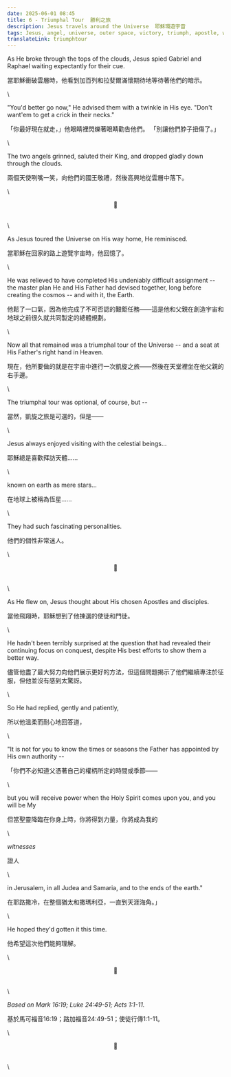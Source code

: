 ```yaml
---
date: 2025-06-01 08:45
title: 6 - Triumphal Tour  勝利之旅
description: Jesus travels around the Universe  耶穌環遊宇宙
tags: Jesus, angel, universe, outer space, victory, triumph, apostle, witness
translateLink: triumphtour
---
```


As He broke through the tops of the clouds, Jesus spied Gabriel and Raphael waiting expectantly for their cue.

當耶穌衝破雲層時，他看到加百列和拉斐爾滿懷期待地等待著他們的暗示。

\

"You'd better go now," He advised them with a twinkle in His eye. "Don't want'em to get a crick in their necks."

「你最好現在就走，」他眼睛裡閃爍著眼睛勸告他們。 「別讓他們脖子扭傷了。」

\

The two angels grinned, saluted their King, and dropped gladly down through the clouds.

兩個天使咧嘴一笑，向他們的國王敬禮，然後高興地從雲層中落下。

\

<center>💠</center>

\
\

As Jesus toured the Universe on His way home, He reminisced. 

當耶穌在回家的路上遊覽宇宙時，他回憶了。

\

He was relieved to have completed His undeniably difficult assignment -- the master plan He and His Father had devised together, long before creating the cosmos -- and with it, the Earth. 

他鬆了一口氣，因為他完成了不可否認的艱鉅任務——這是他和父親在創造宇宙和地球之前很久就共同製定的總體規劃。

\

Now all that remained was a triumphal tour of the Universe -- and a seat at His Father's right hand in Heaven. 

現在，他所要做的就是在宇宙中進行一次凱旋之旅——然後在天堂裡坐在他父親的右手邊。

\

The triumphal tour was optional, of course, but --

當然，凱旋之旅是可選的，但是——

\

Jesus always enjoyed visiting with the celestial beings...

耶穌總是喜歡拜訪天體......

\

known on earth as mere stars...

在地球上被稱為恆星......

\

They had such fascinating personalities.

他們的個性非常迷人。

\

<center>💠</center>

\
\

As He flew on, Jesus thought about His chosen Apostles and disciples. 

當他飛翔時，耶穌想到了他揀選的使徒和門徒。

\

He hadn't been terribly surprised at the question that had revealed their continuing focus on conquest, despite His best efforts to show them a better way.

儘管他盡了最大努力向他們展示更好的方法，但這個問題揭示了他們繼續專注於征服，但他並沒有感到太驚訝。

\

So He had replied, gently and patiently, 

所以他溫柔而耐心地回答道，

\

"It is not for you to know the times or seasons the Father has appointed by His own authority --

「你們不必知道父憑著自己的權柄所定的時間或季節——

\

but you will receive power when the Holy Spirit comes upon you, and you will be My 

但當聖靈降臨在你身上時，你將得到力量，你將成為我的

\

_witnesses_ 

證人

\

in Jerusalem, in all Judea and Samaria, and to the ends of the earth."

在耶路撒冷，在整個猶太和撒瑪利亞，一直到天涯海角。」

\

He hoped they'd gotten it this time.

他希望這次他們能夠理解。

\

<center>💠</center>

\
\

*Based on Mark 16:19; Luke 24:49-51; Acts 1:1-11.*

基於馬可福音16:19；路加福音24:49-51；使徒行傳1:1-11。

\

<center>💠</center>

\
\
